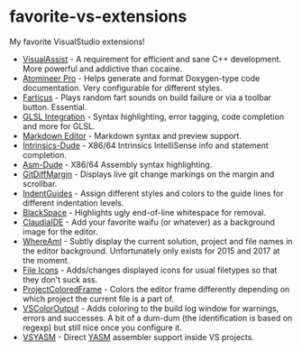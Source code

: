# favorite-vs-extensions
My favorite VisualStudio extensions!

* [VisualAssist](https://www.wholetomato.com/downloads) - A requirement for efficient and sane C++ development. More powerful and addictive than cocaine.
* [Atomineer Pro](https://www.atomineerutils.com/) - Helps generate and format Doxygen-type  code documentation. Very configurable for different styles.
* [Farticus](https://marketplace.visualstudio.com/items?itemName=MadsKristensen.Farticus) - Plays random fart sounds on build failure or via a toolbar button. Essential.
* [GLSL Integration](https://marketplace.visualstudio.com/items?itemName=DanielScherzer.GLSL) - Syntax highlighting, error tagging, code completion and more for GLSL.
* [Markdown Editor](https://marketplace.visualstudio.com/items?itemName=MadsKristensen.MarkdownEditor) - Markdown syntax and preview support.
* [Intrinsics-Dude](https://github.com/HJLebbink/intrinsics-dude) - X86/64 Intrinsics IntelliSense info and statement completion.
* [Asm-Dude](https://github.com/HJLebbink/asm-dude) - X86/64 Assembly syntax highlighting.
* [GitDiffMargin](https://marketplace.visualstudio.com/items?itemName=MadsKristensen.Farticus) - Displays live git change markings on the margin and scrollbar.
* [IndentGuides](https://marketplace.visualstudio.com/items?itemName=SteveDowerMSFT.IndentGuides) - Assign different styles and colors to the guide lines for different indentation levels.
* [BlackSpace](https://github.com/korypostma/BlackSpace) - Highlights ugly end-of-line whitespace for removal.
* [ClaudiaIDE](https://marketplace.visualstudio.com/items?itemName=kbuchi.ClaudiaIDE) - Add your favorite waifu (or whatever) as a background image for the editor.
* [WhereAmI](https://marketplace.visualstudio.com/items?itemName=ErosFratini.WhereAmI2017) - Subtly display the current solution, project and file names in the editor background. Unfortunately only exists for 2015 and 2017 at the moment.
* [File Icons](https://marketplace.visualstudio.com/items?itemName=MadsKristensen.FileIcons) - Adds/changes displayed icons for usual filetypes so that they don't suck ass.
* [ProjectColoredFrame](https://marketplace.visualstudio.com/items?itemName=MadsKristensen.Farticus) - Colors the editor frame differently depending on which project the current file is a part of.
* [VSColorOutput](https://github.com/mike-ward/VSColorOutput) - Adds coloring to the build log window for warnings, errors and successes. A bit of a dum-dum (the identification is based on regexp) but still nice once you configure it.
* [VSYASM](https://github.com/ShiftMediaProject/VSYASM) - Direct [YASM](http://yasm.tortall.net/) assembler support inside VS projects.

